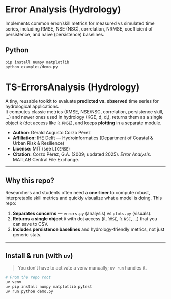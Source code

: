 # Error Analysis (Hydrology)

Implements common error/skill metrics for measured vs simulated time series,
including RMSE, NSE (NSC), correlation, NRMSE, coefficient of persistence, and naive (persistence) baselines.

## Python
```bash
pip install numpy matplotlib
python examples/demo.py

```
# TS-ErrorsAnalysis (Hydrology)

A tiny, reusable toolkit to evaluate **predicted vs. observed** time series for hydrological applications.  
It computes classic metrics (RMSE, NSE/NSC, correlation, persistence skill, …) and newer ones used in hydrology (KGE, d, d₁), returns them as a single object **`R`** (dot access like `R.RMSE`), and keeps **plotting** in a separate module.

- **Author:** Gerald Augusto Corzo Pérez  
- **Affiliation:** IHE Delft — Hydroinformatics (Department of Coastal & Urban Risk & Resilience)  
- **License:** MIT (see `LICENSE`)  
- **Citation:** Corzo Pérez, G.A. (2009; updated 2025). *Error Analysis*. MATLAB Central File Exchange.

---

## Why this repo?

Researchers and students often need a **one-liner** to compute robust, interpretable skill metrics and quickly visualize what a model is doing. This repo:

1. **Separates concerns** — `errors.py` (analysis) vs `plots.py` (visuals).  
2. **Returns a single object** `R` with dot access (`R.RMSE`, `R.NSC`, …) that you can save to CSV.  
3. **Includes persistence baselines** and hydrology-friendly metrics, not just generic stats.

---

## Install & run (with `uv`)

> You don’t have to activate a venv manually; `uv run` handles it.

```bash
# From the repo root
uv venv
uv pip install numpy matplotlib pytest
uv run python demo.py
